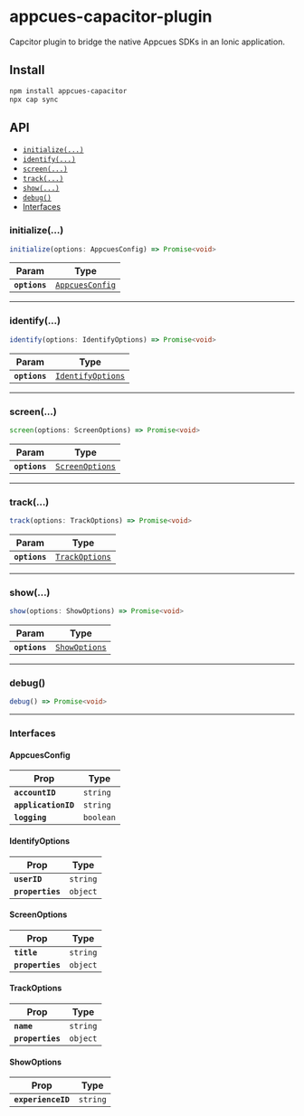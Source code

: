 # appcues-capacitor-plugin

Capcitor plugin to bridge the native Appcues SDKs in an Ionic application.

## Install

```bash
npm install appcues-capacitor
npx cap sync
```

## API

<docgen-index>

* [`initialize(...)`](#initialize)
* [`identify(...)`](#identify)
* [`screen(...)`](#screen)
* [`track(...)`](#track)
* [`show(...)`](#show)
* [`debug()`](#debug)
* [Interfaces](#interfaces)

</docgen-index>

<docgen-api>
<!--Update the source file JSDoc comments and rerun docgen to update the docs below-->

### initialize(...)

```typescript
initialize(options: AppcuesConfig) => Promise<void>
```

| Param         | Type                                                    |
| ------------- | ------------------------------------------------------- |
| **`options`** | <code><a href="#appcuesconfig">AppcuesConfig</a></code> |

--------------------


### identify(...)

```typescript
identify(options: IdentifyOptions) => Promise<void>
```

| Param         | Type                                                        |
| ------------- | ----------------------------------------------------------- |
| **`options`** | <code><a href="#identifyoptions">IdentifyOptions</a></code> |

--------------------


### screen(...)

```typescript
screen(options: ScreenOptions) => Promise<void>
```

| Param         | Type                                                    |
| ------------- | ------------------------------------------------------- |
| **`options`** | <code><a href="#screenoptions">ScreenOptions</a></code> |

--------------------


### track(...)

```typescript
track(options: TrackOptions) => Promise<void>
```

| Param         | Type                                                  |
| ------------- | ----------------------------------------------------- |
| **`options`** | <code><a href="#trackoptions">TrackOptions</a></code> |

--------------------


### show(...)

```typescript
show(options: ShowOptions) => Promise<void>
```

| Param         | Type                                                |
| ------------- | --------------------------------------------------- |
| **`options`** | <code><a href="#showoptions">ShowOptions</a></code> |

--------------------


### debug()

```typescript
debug() => Promise<void>
```

--------------------


### Interfaces


#### AppcuesConfig

| Prop                | Type                 |
| ------------------- | -------------------- |
| **`accountID`**     | <code>string</code>  |
| **`applicationID`** | <code>string</code>  |
| **`logging`**       | <code>boolean</code> |


#### IdentifyOptions

| Prop             | Type                |
| ---------------- | ------------------- |
| **`userID`**     | <code>string</code> |
| **`properties`** | <code>object</code> |


#### ScreenOptions

| Prop             | Type                |
| ---------------- | ------------------- |
| **`title`**      | <code>string</code> |
| **`properties`** | <code>object</code> |


#### TrackOptions

| Prop             | Type                |
| ---------------- | ------------------- |
| **`name`**       | <code>string</code> |
| **`properties`** | <code>object</code> |


#### ShowOptions

| Prop               | Type                |
| ------------------ | ------------------- |
| **`experienceID`** | <code>string</code> |

</docgen-api>
